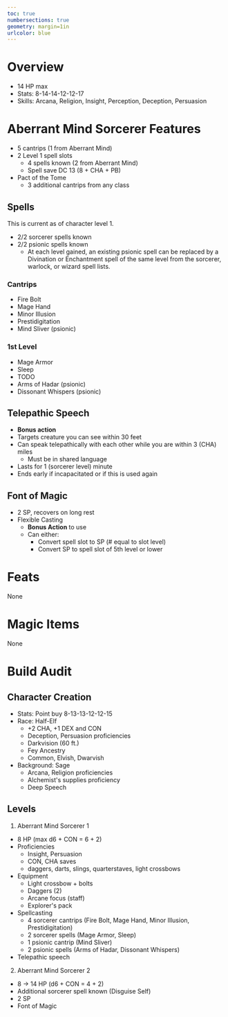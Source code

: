 ```yaml
---
toc: true
numbersections: true
geometry: margin=1in
urlcolor: blue
---
```


# Overview

- 14 HP max
- Stats: 8-14-14-12-12-17
- Skills: Arcana, Religion, Insight, Perception, Deception, Persuasion

# Aberrant Mind Sorcerer Features

- 5 cantrips (1 from Aberrant Mind)
- 2 Level 1 spell slots
  - 4 spells known (2 from Aberrant Mind)
  - Spell save DC 13 (8 + CHA + PB)
- Pact of the Tome
  - 3 additional cantrips from any class

## Spells

This is current as of character level 1.

- 2/2 sorcerer spells known
- 2/2 psionic spells known
  - At each level gained, an existing psionic spell can be replaced by a
    Divination or Enchantment spell of the same level from the sorcerer,
    warlock, or wizard spell lists.

### Cantrips

- Fire Bolt
- Mage Hand
- Minor Illusion
- Prestidigitation
- Mind Sliver (psionic)

### 1st Level

- Mage Armor
- Sleep
- TODO
- Arms of Hadar (psionic)
- Dissonant Whispers (psionic)

## Telepathic Speech

- **Bonus action**
- Targets creature you can see within 30 feet
- Can speak telepathically with each other while you are within 3 (CHA) miles
  - Must be in shared language
- Lasts for 1 (sorcerer level) minute
- Ends early if incapacitated or if this is used again

## Font of Magic

- 2 SP, recovers on long rest
- Flexible Casting
  - **Bonus Action** to use
  - Can either:
    - Convert spell slot to SP (# equal to slot level)
    - Convert SP to spell slot of 5th level or lower

# Feats

None

# Magic Items

None

# Build Audit

## Character Creation

- Stats: Point buy 8-13-13-12-12-15
- Race: Half-Elf
  - +2 CHA, +1 DEX and CON
  - Deception, Persuasion proficiencies
  - Darkvision (60 ft.)
  - Fey Ancestry
  - Common, Elvish, Dwarvish
- Background: Sage
  - Arcana, Religion proficiencies
  - Alchemist's supplies proficiency
  - Deep Speech

## Levels

1. Aberrant Mind Sorcerer 1

- 8 HP (max d6 + CON = 6 + 2)
- Proficiencies
  - Insight, Persuasion
  - CON, CHA saves
  - daggers, darts, slings, quarterstaves, light crossbows
- Equipment
  - Light crossbow + bolts
  - Daggers (2)
  - Arcane focus (staff)
  - Explorer's pack
- Spellcasting
  - 4 sorcerer cantrips (Fire Bolt, Mage Hand, Minor Illusion, Prestidigitation)
  - 2 sorcerer spells (Mage Armor, Sleep)
  - 1 psionic cantrip (Mind Sliver)
  - 2 psionic spells (Arms of Hadar, Dissonant Whispers)
- Telepathic speech

2. Aberrant Mind Sorcerer 2

- 8 -> 14 HP (d6 + CON = 4 + 2)
- Additional sorcerer spell known (Disguise Self)
- 2 SP
- Font of Magic
